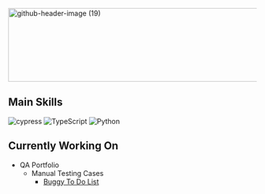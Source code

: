 <img width="960" height="150" alt="github-header-image (19)" src="https://github.com/user-attachments/assets/fa367107-02ed-4810-93c8-0572368bb943" />

## Main Skills
![cypress](https://img.shields.io/badge/-cypress-%23E5E5E5?style=for-the-badge&logo=cypress&logoColor=058a5e)
![TypeScript](https://img.shields.io/badge/typescript-%23007ACC.svg?style=for-the-badge&logo=typescript&logoColor=white)
![Python](https://img.shields.io/badge/python-3670A0?style=for-the-badge&logo=python&logoColor=ffdd54)


## Currently Working On
- QA Portfolio
  - Manual Testing Cases
    - [Buggy To Do List](https://github.com/danielepaz404/qa-portfolio/blob/main/manual-testing/to-do-list.md)

